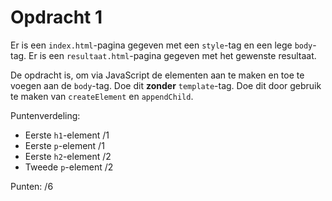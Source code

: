 # Opdracht 1

Er is een `index.html`-pagina gegeven met een `style`-tag en een lege `body`-tag.
Er is een `resultaat.html`-pagina gegeven met het gewenste resultaat.

De opdracht is, om via JavaScript de elementen aan te maken en toe te voegen aan de `body`-tag.
Doe dit **zonder** `template`-tag. Doe dit door gebruik te maken van `createElement` en `appendChild`.

Puntenverdeling:

- Eerste `h1`-element /1
- Eerste `p`-element /1
- Eerste `h2`-element /2
- Tweede `p`-element /2

Punten: /6

